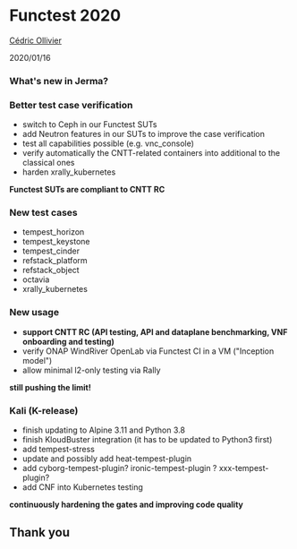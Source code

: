# Functest 2020

[Cédric Ollivier](mailto:cedric.ollivier@orange.com)

2020/01/16



### What's new in Jerma?


### Better test case verification

- switch to Ceph in our Functest SUTs
- add Neutron features in our SUTs to improve the case verification
- test all capabilities possible (e.g. vnc_console)
- verify automatically the CNTT-related containers into additional to the
  classical ones
- harden xrally_kubernetes

**Functest SUTs are compliant to CNTT RC**


### New test cases

- tempest_horizon
- tempest_keystone
- tempest_cinder
- refstack_platform
- refstack_object
- octavia
- xrally_kubernetes


### New usage

- **support CNTT RC (API testing, API and dataplane benchmarking, VNF onboarding and testing)**
- verify ONAP WindRiver OpenLab via Functest CI in a VM ("Inception model")
- allow minimal l2-only testing via Rally

**still pushing the limit!**


### Kali (K-release)

- finish updating to Alpine 3.11 and Python 3.8
- finish KloudBuster integration (it has to be updated to Python3 first)
- add tempest-stress
- update and possibly add heat-tempest-plugin
- add cyborg-tempest-plugin? ironic-tempest-plugin ? xxx-tempest-plugin?
- add CNF into Kubernetes testing

**continuously hardening the gates and improving code quality**



## Thank you
